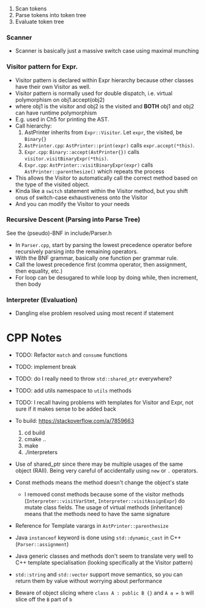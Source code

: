 ###

1. Scan tokens
2. Parse tokens into token tree
3. Evaluate token tree

### Scanner

* Scanner is basically just a massive switch case using maximal munching

### Visitor pattern for Expr.

* Visitor pattern is declared within Expr hierarchy because other classes have their own Visitor as well.
* Visitor pattern is normally used for double dispatch, i.e. virtual polymorphism on obj1.accept(obj2)
* where obj1 is the visitor and obj2 is the visited and **BOTH** obj1 and obj2 can have runtime polymorphism
* E.g. used in Ch5 for printing the AST.
* Call hierarchy:
    1. AstPrinter inherits from `Expr::Visitor`. Let `expr`, the visited, be `Binary{}`
    2. `AstPrinter.cpp`:  `AstPrinter::print(expr)` calls `expr.accept(*this)`.
    3. `Expr.cpp`:        `Binary::accept(AstPrinter{})` calls `visitor.visitBinaryExpr(*this)`.
    4. `Expr.cpp`:        `AstPrinter::visitBinaryExpr(expr)` calls `AstPrinter::parenthesize()` which repeats the
       process
* This allows the Visitor to automatically call the correct method based on the type of the visited object.
* Kinda like a `switch` statement within the Visitor method, but you shift onus of switch-case exhaustiveness onto the
  Visitor
* And you can modify the Visitor to your needs

### Recursive Descent (Parsing into Parse Tree)

See the (pseudo)-BNF in include/Parser.h

* In `Parser.cpp`, start by parsing the lowest precedence operator before recursively parsing into the remaining
  operators.
* With the BNF grammar, basically one function per grammar rule.
* Call the lowest precedence first (comma operator, then assignment, then equality, etc.)
* For loop can be desugared to while loop by doing while, then increment, then body

### Interpreter (Evaluation)

* Dangling else problem resolved using most recent if statement

# CPP Notes

* TODO: Refactor `match` and `consume` functions
* TODO: implement break
* TODO: do I really need to throw `std::shared_ptr` everywhere?
* TODO: add utils namespace to `utils` methods
* TODO: I recall having problems with templates for Visitor and Expr, not sure if it makes sense to be added back

* To build: https://stackoverflow.com/a/7859663
    1. cd build
    2. cmake ..
    3. make
    4. ./interpreters

* Use of shared_ptr since there may be multiple usages of the same object (RAII). Being very careful of accidentally
  using `new` or `.` operators.
* Const methods means the method doesn't change the object's state
    * I removed const methods because some of the visitor
      methods (`Interpreter::visitVarStmt`, `Interpreter::visitAssignExpr`) do mutate
      class fields. The usage of virtual methods (inheritance) means that the methods need to have the same signature
* Reference for Template varargs in `AstPrinter::parenthesize`
* Java `instanceof` keyword is done using `std::dynamic_cast` in C++ (`Parser::assignment`)
* Java generic classes and methods don't seem to translate very well to C++ template specialisation (looking
  specifically at the Visitor pattern)
* `std::string` and `std::vector` support move semantics, so you can return them by value without worrying about
  performance
* Beware of object slicing where `class A : public B {}` and `A a = b` will slice off the `B` part of `b`